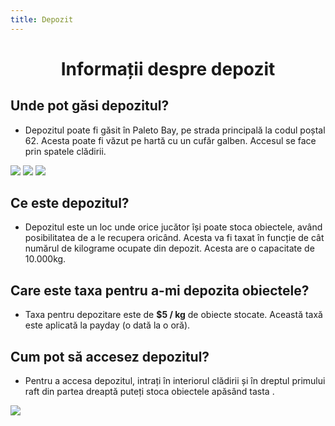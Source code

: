 ```yaml
---
title: Depozit
---
```


<script setup> 
    import KeyIcon from '../.vitepress/components/KeyIcon.vue'
</script>

# <span class="title-font"><center>Informații despre depozit</center></span>

## <span class="header-font">Unde pot găsi depozitul?</span>

- Depozitul poate fi găsit în Paleto Bay, pe strada principală la codul poștal 62. Acesta poate fi văzut pe hartă cu un cufăr galben. Accesul se face prin spatele clădirii.

![](https://i.imgur.com/6kIW512.png)
![](https://i.imgur.com/zw4oA2v.png)
![](https://i.imgur.com/KqOdace.png)

## <span class="header-font">Ce este depozitul?</span>

- Depozitul este un loc unde orice jucător își poate stoca obiectele, având posibilitatea de a le recupera oricând. Acesta va fi taxat în funcție de cât numărul de kilograme ocupate din depozit. Acesta are o capacitate de 10.000kg.

## <span class="header-font">Care este taxa pentru a-mi depozita obiectele?</span>

- Taxa pentru depozitare este de **$5 / kg** de obiecte stocate. Această taxă este aplicată la payday (o dată la o oră).

## <span class="header-font">Cum pot să accesez depozitul?</span>

- Pentru a accesa depozitul, intrați în interiorul clădirii și în dreptul primului raft din partea dreaptă puteți stoca obiectele apăsând tasta <KeyIcon keyType="e"/>.

![](https://i.imgur.com/PW7S7dr.png)
